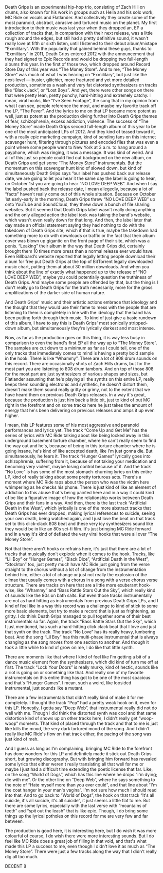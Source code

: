 Death Grips is an experimental hip-hop trio, consisting of Zach Hill on drums, also known for his work in groups such as Hella and his solo work, MC Ride on vocals and Flatlander. And collectively they create some of the most paranoid, abstract, abrasive and tortured music on the planet. My first introduction to their music was last year when they dropped an, EP a collection of tracks that, in comparison with their next release, was a little rough around the edges, but still had a pretty definitive sound, it wasn't really love at fifth or sixth listen, until I listened to their debut album/mixtape “Exmilitary”. With the popularity that gained behind these guys, thanks to “Exmilitary” in 2011, Death Grips entered 2012 with the announcement that they had signed to Epic Records and would be dropping two full-length albums this year. In the first of those two, which dropped around Record Store Day of this year was “The Money Store”. And to me, “The Money Store” was much of what I was hearing on “Exmilitary”, but just like the next-level — busier, glitchier, more fractured and yet more detailed production, sometimes a wash and very fat distorted synthesizers on tracks like “Black Jack”, or “Lost Boys”. And yet, there were other songs on there that were pretty lean, pretty punchy, hard-hitting and extremely catchy. I mean, viral hooks, like “I've Seen Footage”, the song that in my opinion from what I can see, people reference the most, and maybe my favorite track off the LP, “The Fever”. And the lyrics to me on that LP became more potent as well, just as potent as the production diving further into Death Grips themes of fear, schizophrenia, excess addiction, violence. The success of “The Money Store” made Death Grips second full-length album of this year to be one of the most anticipated LPs of 2012. And they kind of teased toward it, with a really epic marketing campaign, kind of sending fans on this internet scavenger hunt, filtering through pictures and encoded files that was even a point where some people went to New York at 3 a.m. to hang around a payphone, which was ringing, it was a message. It was kind of weird. And all of this just so people could find out background on the new album, on Death Grips and get some “The Money Store” instrumentals. But the momentum on this scavenger hunt kind of slowed down, but kind of simultaneously Death Grips says “our label has pushed back our release date, we are going to let you hear it the same day the label is going to hear, on October 1st you are going to hear “NO LOVE DEEP WEB”. And when I say the label pushed back the release date, I mean allegedly, because a lot of “facts” haven't really come out of this whole situation. Because on October 1st early-early in the morning, Death Grips threw “NO LOVE DEEP WEB” up onto YouTube and SoundCloud, they threw down a bunch of file sharing websites. But it seemed that Death Grips label wasn't really doing anything and the only alleged action the label took was taking the band's website, which wasn't even really down for that long. And then, the label later that day made an official statement saying they had nothing to do with the takedown of Death Grips site, which if that is true, maybe the takedown had something more to do with downloads or traffic or the fact that their album cover was blown up gigantic on the front page of their site, which was a penis. “Leaking” their album in the way that Death Grips did, certainly brought them 10 times more press than a normal release ever would have. Even Billboard's website reported that legally letting people download their album for free put Death Grips at the top of BitTorrent legally downloaded music chart, putting them at about 30 million downloads. And when you think about the line of exactly what happened up to the release of “NO LOVE DEEP WEB”, maybe you could potentially question the truthiness of Death Grips. And maybe some people are offended by that, but the thing is I don't really go to Death Grips for the truth necessarily, more for the gross amplifications of the darker side of human nature.

And Death Grips' music and their artistic actions embrace that ideology and the thought that they would use their fame to mess with the people that are listening to them is completely in line with the ideology that the band has been putting forth through their music. To kind of just give a basic rundown of this album, I have to say this is Death Grips' most sonically stripped-down album, but simultaneously they're lyrically darkest and most intense.

Now, as far as the production goes on this thing, it is way less busy in comparison to even the band's first EP all the way up to “The Money Store”. The samples are cut down to a minimum as far as I could tell, one of the only tracks that immediately comes to mind is having a pretty bold sample in the hook. There is like “Whammy”. There are a lot of 808 drum sounds on this record. There are occasionally shots of Zach Hills drums, but for the most part you are listening to 808 drum tambors. And on top of those 808 for the most part are just synthesizers of various shapes and sizes, but Flatlander assuming that he's playing all the synths on this entire LP, really keeps them sounding electronic and synthetic, he doesn't distort them, doesn't make them sound really gritty or grimy, not to the extent that we have heard them on previous Death Grips releases. In a way it's great, because the production is just him back a little bit, just to kind of put MC right in the forefront and on some tracks here he just takes the amount of energy that he's been delivering on previous releases and amps it up even higher.

I mean, this LP features some of his most aggressive and paranoid performances and lyrics yet. The track “Come Up and Get Me” has the series of lyrics with MC Ride talking about like being locked away in this underground basement torture chamber, where he can't really seem to find the way out and he's, because of being in this torture chamber where he is going insane, he's kind of like accepted death, like I'm just gonna die. But simultaneously, he fears it. The track “Hunger Games” lyrically goes into schizophrenia, suffering from it, because of not taking your medication and becoming very violent, maybe losing control because of it. And the track “No Love” is has some of the most stomach-churning lyrics on this entire LP, kind of really talking about some pretty torturous acts. There's a moment where MC Ride raps about the person who was the victim here whimpering as he checks his phone. There is just kind of like an element of addiction to this abuse that's being painted here and in a way it could kind of be like a figurative image of how the relationship works between Death Grips and their fans in a way. And then, there is the last track “Artificial Death in the West”, which lyrically is one of the more abstract tracks that Death Grips has ever dropped, making lyrical references to suicide, seeing your own death, being watched again, and I just love the beat on that track set to this click-clack 808 beat and these very icy synthesizers sound like they would be in like an 80s sci-fi film. It's just bringing MC Ride forward and in a way it's kind of deflated the very viral hooks that were all over “The Money Store”.

Not that there aren't hooks or refrains here, it's just that there are a lot of tracks that musically don't explode when it comes to the hook. Tracks, like “Lil Boy” or “Hunger Games”, “Black Dice”, “Artificial Death in the West”, “Stockton” too, just pretty much have MC Ride just going from the verse straight to the chorus without a lot of change from the instrumentation behind him, either a lot of change or just not really the explosion of the climax that usually comes with a chorus in a song with a verse chorus verse structure. There are tracks on here that are a little more exuberant hook-wise, like “Whammy” and “Bass Rattle Stars Out the Sky”, which really kind of sounds like the 80s on bath salts. But even those tracks instrumentally are not as hard hitting as instrumentals from previous Death Grips LPs, and I kind of feel like in a way this record was a challenge to kind of stick to some more basic elements, but try to make a record that is just as frightening, as gritty. I do think Death Grips managed to pull together some of their best instrumentals so far. Again, the track “Bass Rattle Stars Out the Sky”, which I just mentioned, has such a hard-hitting click clack beat that I love and just that synth on the track. The track “No Love” has its really heavy, lumbering beat. And the song “Lil Boy” has this multi-phase instrumental that is always changing as the song moves from one section to another. And though it took a little while to kind of grow on me, I do like that little synth.

There are moments like that where I kind of feel like I'm getting a bit of a dance music element from the synthesizers, which did kind of turn me off at first. The track “Lock Your Doors” is really murky, kind of hectic, sounds like a riot is going on or something like that. And really one of my favorite instrumentals on this entire thing has got to be one of the most spacious and that's “Hunger Games”. I mean, such a weird, like lopsided instrumental, just sounds like a mutant.

There are a few instrumentals that didn't really kind of make it for me completely. I thought the track “Pop” had a pretty weak hook on it, even for this LP. Honestly, I gotta say “Deep Web”, that instrumental really did not do well with me. Though I did think the distorted synth was cool and that same distortion kind of shows up on other tracks here, I didn't really get “woop-woop” moments. That kind of placed through the track and that to me is just like kills the mood, the very dark tortured mood of the song. And I didn't really like MC Ride's flow on that track either, the pacing of the song was just kind of meh.

And I guess as long as I'm complaining, bringing MC Ride to the forefront has done wonders for this LP and definitely made it stick out Death Grips short, but growing discography. But with bringing him forward has revealed some lyrics that either weren't really translating all that well for me or maybe I just had a difficult time extending the poetic license that far. Like, on the song “World of Dogs”, which has this line where he drops “I'm dying; die with me”. Or the other line on “Deep Web”, where he says something to the note of “Hate myself more than you ever could”, and that line about “I'm the coat hanger in your man's vagina”. I'm not sure how much I should read into that. And to go back to “World of Dogs”, the hook on that track “It's all suicide, it's all suicide, it's all suicide”, it just seems a little flat to me. But there are some lyrics, especially with the last verse with “mountains of teeth” and “spit out the leash” that is like epic. Though, I do bring some things up the lyrical potholes on this record for me are very few and far between.

The production is good here, it is interesting here, but I do wish it was more colourful of course, I do wish there were more interesting sounds. But I do feel like MC Ride does a great job of filling in that void, and that's what made this LP a success to me, even though I didn't love it as much as “The Money Store”. There were just a few tracks along the way that I didn't really dig all too much.

DECENT 8
